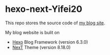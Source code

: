 # hexo-next-Yifei20
This repo stores the source code of [my blog site](https://yifei20.github.io).

My blog website is bulit on
- [Hexo](https://hexo.io/) Blog Framework (version 6.3.0)
- [NexT](https://github.com/next-theme/hexo-theme-next) Theme (version 8.18.0)
